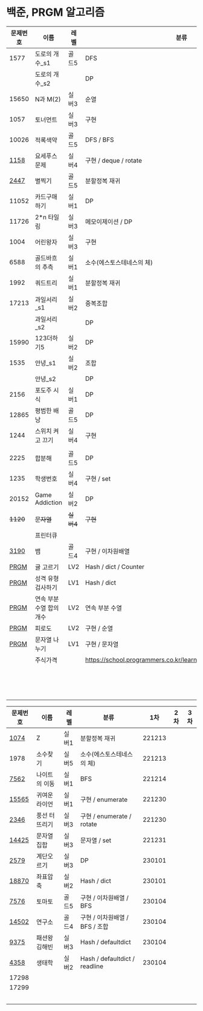 # 백준, PRGM 알고리즘

| 문제번호 | 이름            | 레벨  | 분류                      | 1차    | 2차    | 3차  |
| -------- | --------------- | ----- | ------------------------- | ------ | ------ | ---- |
| 1577 | 도로의 개수_s1 | 골드5 | DFS | 221117 |  |  |
|  | 도로의 개수_s2 |  | DP | 221230 | | |
| 15650 | N과 M(2) | 실버3 | 순열 | 221117 |  |  |
| 1057     | 토너먼트        | 실버3 | 구현                      | 221204 |        |      |
| 10026    | 적록색약        | 골드5 | DFS / BFS                 | 221204 |        |      |
| [1158](https://www.acmicpc.net/problem/1158) | 요세푸스문제    | 실버4 | 구현 / deque / rotate    | 221204 | 221231 |      |
| [2447](https://www.acmicpc.net/problem/2447) | 별찍기          | 골드5 | 분할정복 재귀             | 221203 | 230104 |      |
| 11052    | 카드구매하기    | 실버1 | DP                        | 221211 |        |      |
| 11726    | 2*n 타일링      | 실버3 | 메모이제이션 / DP         | 221211 |        |      |
| 1004     | 어린왕자        | 실버3 | 구현                      | 221211 |        |      |
| 6588     | 골드바흐의 추측 | 실버1 | 소수(에스토스테네스의 체) | 221211 | 221229 |      |
| 1992     | 쿼드트리        | 실버1 | 분할정복 재귀             | 221127 | 221213 |      |
| 17213    | 과일서리_s1     | 실버2 | 중복조합                  | 221215 |        |      |
|          | 과일서리_s2     |           | DP                        | 221215 |        |      |
| 15990    | 123더하기5      | 실버2 | DP                        | 221215 |        |      |
| 1535     | 안녕_s1         | 실버2 | 조합                      | 221218 |        |      |
|          | 안녕_s2         |  | DP                        |        |        |      |
| 2156     | 포도주 시식     | 실버1 | DP                        | 221218 |        |      |
| 12865    | 평범한 배낭     | 골드5 | DP                        |        |        |      |
| 1244                                                         | 스위치 켜고 끄기         | 실버4 | 구현 | 221223     |        |      |
|          |                 |           |                           |            |        |      |
| 2225                                                         | 합분해                   | 골드5     | DP                        | 221227     |        |      |
| 1235                                                         | 학생번호                 | 실버4     | 구현 / set                | 221227     |        |      |
| 20152                                                        | Game Addiction           | 실버2     | DP                        | 221227     |        |      |
| ~~1120~~                                                     | ~~문자열~~               | ~~실버4~~ | ~~구현~~                  | ~~221229~~ |        |      |
|                                                          | 프린터큐                 |           |                           | 221229     |        |      |
| [3190](https://www.acmicpc.net/problem/3190)                 | 뱀                       | 골드4     | 구현 / 이차원배열         | 221231     |        |      |
| [PRGM](https://school.programmers.co.kr/learn/courses/30/lessons/138476) | 귤 고르기                | LV2       | Hash / dict / Counter     | 230102     |        |      |
| [PRGM](https://school.programmers.co.kr/learn/courses/30/lessons/118666) | 성격 유형 검사하기       | LV1       | Hash / dict               | 230102     |        |      |
| [PRGM](https://school.programmers.co.kr/learn/courses/30/lessons/131701) | 연속 부분 수열 합의 개수 | LV2 | 연속 부분 수열 | 230102 |        |      |
| [PRGM](https://school.programmers.co.kr/learn/courses/30/lessons/87946#) | 피로도 | LV2 | 구현 / 순열 | 230105 |        |      |
| [PRGM](https://school.programmers.co.kr/learn/courses/30/lessons/140108) | 문자열 나누기            | LV1       | 구현 / 문자열                                                | 230105     |        |      |
|                                                              | 주식가격                 |           | https://school.programmers.co.kr/learn/courses/30/lessons/42584 |            |        |      |
|                                                              |                          |           |                                                              |            |        |      |
|                                                              |                          |           |                                                              |            |        |      |
|                                                              |                          |           |                                                              |            |        |      |
|                                                              |                          |           |                                                              |            |        |      |
|                                                              |                          |           |                                                              |            |        |      |
|                                                              |                          |           |                                                              |            |        |      |
|                                                              |                          |           |                                                              |            |        |      |
|                                                              |                          |           |                                                              |            |        |      |
|                                                              |                          |           |                                                              |            |        |      |
|                                                              |                          |           |                                                              |            | | |
|  |  | | | | | |
|  |  | | | | | |
|  |  | | | | | |
|  |  | | | | | |
|  |  | | | | | |



| 문제번호                                       | 이름          | 레벨  | 분류                           | 1차    | 2차  | 3차  |
| ---------------------------------------------- | ------------- | ----- | ------------------------------ | ------ | ---- | ---- |
| [1074](https://www.acmicpc.net/problem/1074)   | Z             | 실버1 | 분할정복 재귀                  | 221213 |      |      |
| 1978                                           | 소수찾기      | 실버5 | 소수(에스토스테네스의 체)      | 221213 |      |      |
| [7562](https://www.acmicpc.net/problem/7562)   | 나이트의 이동 | 실버1 | BFS                            | 221214 |      |      |
| [15565](https://www.acmicpc.net/problem/15565) | 귀여운 라이언 | 실버1 | 구현 / enumerate               | 221230 |      |      |
| [2346](https://www.acmicpc.net/problem/2346)   | 풍선 터뜨리기 | 실버3 | 구현 / enumerate / rotate      | 221230 |      |      |
| [14425](https://www.acmicpc.net/problem/14425) | 문자열 집합   | 실버3 | 문자열 / set                   | 221231 |      |      |
| [2579](https://www.acmicpc.net/problem/2579)   | 계단오르기    | 실버3 | DP                             | 230101 |      |      |
| [18870](https://www.acmicpc.net/problem/18870) | 좌표압축      | 실버2 | Hash / dict                    | 230101 |      |      |
| [7576](https://www.acmicpc.net/problem/7576)   | 토마토        | 골드5 | 구현 / 이차원배열 / BFS        | 230104 |      |      |
| [14502](https://www.acmicpc.net/problem/14502) | 연구소        | 골드4 | 구현 / 이차원배열 / BFS / 조합 | 230104 |      |      |
| [9375](https://www.acmicpc.net/problem/9375)   | 패션왕김해빈  | 실버3 | Hash / defaultdict             | 230104 |      |      |
| [4358](https://www.acmicpc.net/problem/4358)   | 생태학        | 실버2 | Hash / defaultdict / readline  | 230104 |      |      |
| 17298                                          |               |       |                                |        |      |      |
| 17299                                          |               |       |                                |        |      |      |
|                                                |               |       |                                |        |      |      |
|                                                |               |       |                                |        |      |      |
|                                                |               |       |                                |        |      |      |
|                                                |               |       |                                |        |      |      |
|                                                |               |       |                                |        |      |      |


